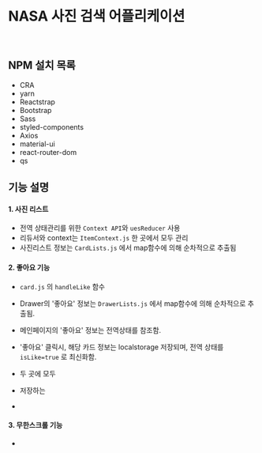 # NASA 사진 검색 어플리케이션


<br/>

## NPM 설치 목록
- CRA
- yarn 
- Reactstrap 
- Bootstrap
- Sass 
- styled-components 
- Axios 
- material-ui
- react-router-dom 
- qs


## 기능 설명

#### 1. 사진 리스트
- 전역 상태관리를 위한 ```Context API```와 ```uesReducer``` 사용
- 리듀서와 context는 ```ItemContext.js``` 한 곳에서 모두 관리
- 사진리스트 정보는 ```CardLists.js``` 에서 map함수에 의해 순차적으로 추출됨

#### 2. 좋아요 기능
- ```card.js``` 의 ```handleLike``` 함수
- Drawer의 '좋아요' 정보는 ```DrawerLists.js``` 에서 map함수에 의해 순차적으로 추출됨.
- 메인페이지의 '좋아요' 정보는 전역상태를 참조함.

- '좋아요' 클릭시, 해당 카드 정보는 localstorage 저장되며, 전역 상태를 ```isLike=true``` 로 최신화함.
- 두 곳에 모두 
- 저장하는 
- 


#### 3. 무한스크롤 기능
- 
